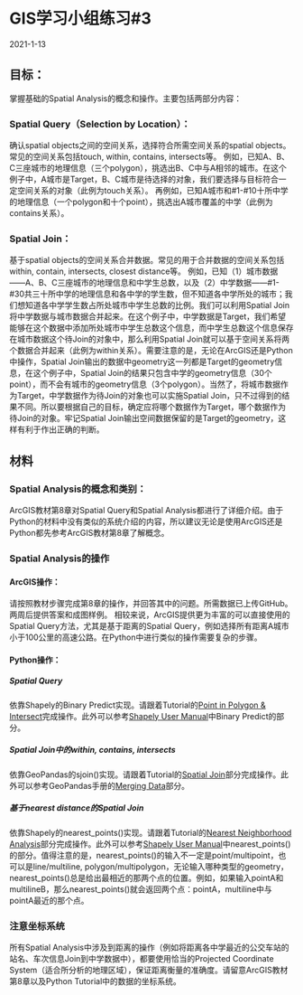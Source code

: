 # GIS学习小组练习#3
2021-1-13

## 目标：
掌握基础的Spatial Analysis的概念和操作。主要包括两部分内容：

### Spatial Query（Selection by Location）：
确认spatial objects之间的空间关系，选择符合所需空间关系的spatial objects。常见的空间关系包括touch, within, contains, intersects等。
例如，已知A、B、C三座城市的地理信息（三个polygon），挑选出B、C中与A相邻的城市。在这个例子中，A城市是Target，B、C城市是待选择的对象，我们要选择与目标符合一定空间关系的对象（此例为touch关系）。
再例如，已知A城市和#1-#10十所中学的地理信息（一个polygon和十个point），挑选出A城市覆盖的中学（此例为contains关系）。

### Spatial Join：
基于spatial objects的空间关系合并数据。常见的用于合并数据的空间关系包括within, contain, intersects, closest distance等。
例如，已知（1）城市数据——A、B、C三座城市的地理信息和中学生总数，以及（2）中学数据——#1-#30共三十所中学的地理信息和各中学的学生数，但不知道各中学所处的城市；我们想知道各中学学生数占所处城市中学生总数的比例。我们可以利用Spatial Join将中学数据与城市数据合并起来。在这个例子中，中学数据是Target，我们希望能够在这个数据中添加所处城市中学生总数这个信息，而中学生总数这个信息保存在城市数据这个待Join的对象中，那么利用Spatial Join就可以基于空间关系将两个数据合并起来（此例为within关系）。需要注意的是，无论在ArcGIS还是Python中操作，Spatial Join输出的数据中geometry这一列都是Target的geometry信息，在这个例子中，Spatial Join的结果只包含中学的geometry信息（30个point），而不会有城市的geometry信息（3个polygon）。当然了，将城市数据作为Target，中学数据作为待Join的对象也可以实施Spatial Join，只不过得到的结果不同。所以要根据自己的目标，确定应将哪个数据作为Target，哪个数据作为待Join的对象。牢记Spatial Join输出空间数据保留的是Target的geometry，这样有利于作出正确的判断。


## 材料

###	Spatial Analysis的概念和类别：
ArcGIS教材第8章对Spatial Query和Spatial Analysis都进行了详细介绍。由于Python的材料中没有类似的系统介绍的内容，所以建议无论是使用ArcGIS还是Python都先参考ArcGIS教材第8章了解概念。

###	Spatial Analysis的操作
####	ArcGIS操作：
请按照教材步骤完成第8章的操作，并回答其中的问题。所需数据已上传GitHub。两周后提供答案和成图样例。
相较来说，ArcGIS提供更为丰富的可以直接使用的Spatial Query方法，尤其是基于距离的Spatial Query，例如选择所有距离A城市小于100公里的高速公路。在Python中进行类似的操作需要复杂的步骤。
####	Python操作：
#####	Spatial Query
依靠Shapely的Binary Predict实现。请跟着Tutorial的[Point in Polygon & Intersect](https://automating-gis-processes.github.io/site/notebooks/L3/point-in-polygon.html)完成操作。此外可以参考[Shapely User Manual](https://shapely.readthedocs.io/en/stable/manual.html#spatial-analysis-methods)中Binary Predict的部分。
#####	Spatial Join中的within, contains, intersects
依靠GeoPandas的sjoin()实现。请跟着Tutorial的[Spatial Join](https://automating-gis-processes.github.io/site/notebooks/L3/spatial-join.html)部分完成操作。此外可以参考GeoPandas手册的[Merging Data](https://geopandas.org/mergingdata.html)部分。
#####	基于nearest distance的Spatial Join
依靠Shapely的nearest_points()实现。请跟着Tutorial的[Nearest Neighborhood Analysis](https://automating-gis-processes.github.io/site/notebooks/L3/nearest-neighbour.html)部分完成操作。此外可以参考[Shapely User Manual](https://shapely.readthedocs.io/en/stable/manual.html#spatial-analysis-methods)中nearest_points()的部分。值得注意的是，nearest_points()的输入不一定是point/multipoint，也可以是line/multiline, polygon/multipolygon，无论输入哪种类型的geometry，nearest_points()总是给出最相近的那两个点的位置。例如，如果输入pointA和multilineB，那么nearest_points()就会返回两个点：pointA，multiline中与pointA最近的那个点。

### 注意坐标系统
所有Spatial Analysis中涉及到距离的操作（例如将距离各中学最近的公交车站的站名、车次信息Join到中学数据中），都要使用恰当的Projected Coordinate System（适合所分析的地理区域），保证距离衡量的准确度。请留意ArcGIS教材第8章以及Python Tutorial中的数据的坐标系统。
